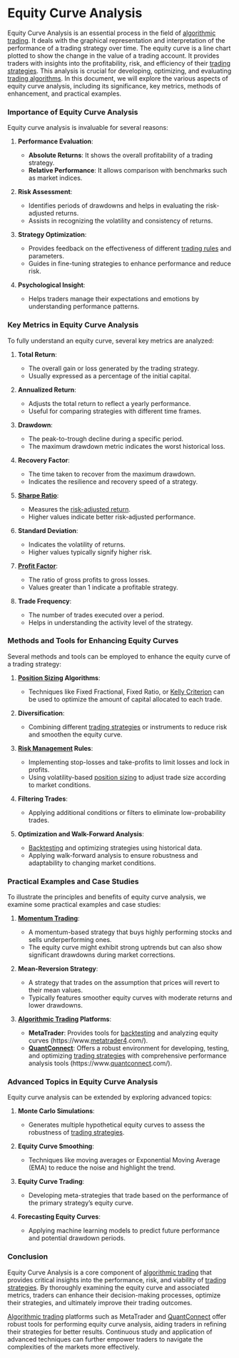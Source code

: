 # Equity Curve Analysis

Equity Curve Analysis is an essential process in the field of [algorithmic trading](../a/algorithmic_trading.md). It deals with the graphical representation and interpretation of the performance of a trading strategy over time. The equity curve is a line chart plotted to show the change in the value of a trading account. It provides traders with insights into the profitability, risk, and efficiency of their [trading strategies](../t/trading_strategies.md). This analysis is crucial for developing, optimizing, and evaluating [trading algorithms](../t/trading_algorithms.md). In this document, we will explore the various aspects of equity curve analysis, including its significance, key metrics, methods of enhancement, and practical examples.

### Importance of Equity Curve Analysis

Equity curve analysis is invaluable for several reasons:

1. **Performance Evaluation**:
   - **Absolute Returns**: It shows the overall profitability of a trading strategy.
   - **Relative Performance**: It allows comparison with benchmarks such as market indices.

2. **Risk Assessment**:
   - Identifies periods of drawdowns and helps in evaluating the risk-adjusted returns.
   - Assists in recognizing the volatility and consistency of returns.

3. **Strategy Optimization**:
   - Provides feedback on the effectiveness of different [trading rules](../t/trading_rules.md) and parameters.
   - Guides in fine-tuning strategies to enhance performance and reduce risk.

4. **Psychological Insight**:
   - Helps traders manage their expectations and emotions by understanding performance patterns.

### Key Metrics in Equity Curve Analysis

To fully understand an equity curve, several key metrics are analyzed:

1. **Total Return**:
   - The overall gain or loss generated by the trading strategy.
   - Usually expressed as a percentage of the initial capital.

2. **Annualized Return**:
   - Adjusts the total return to reflect a yearly performance.
   - Useful for comparing strategies with different time frames.

3. **Drawdown**:
   - The peak-to-trough decline during a specific period.
   - The maximum drawdown metric indicates the worst historical loss.

4. **Recovery Factor**:
   - The time taken to recover from the maximum drawdown.
   - Indicates the resilience and recovery speed of a strategy.

5. **[Sharpe Ratio](../s/sharpe_ratio.md)**:
   - Measures the [risk-adjusted return](../r/risk-adjusted_return.md).
   - Higher values indicate better risk-adjusted performance.

6. **Standard Deviation**:
   - Indicates the volatility of returns.
   - Higher values typically signify higher risk.

7. **[Profit Factor](../p/profit_factor.md)**:
   - The ratio of gross profits to gross losses.
   - Values greater than 1 indicate a profitable strategy.

8. **Trade Frequency**:
   - The number of trades executed over a period.
   - Helps in understanding the activity level of the strategy.

### Methods and Tools for Enhancing Equity Curves

Several methods and tools can be employed to enhance the equity curve of a trading strategy:

1. **[Position Sizing](../p/position_sizing.md) Algorithms**:
   - Techniques like Fixed Fractional, Fixed Ratio, or [Kelly Criterion](../k/kelly_criterion.md) can be used to optimize the amount of capital allocated to each trade.

2. **Diversification**:
   - Combining different [trading strategies](../t/trading_strategies.md) or instruments to reduce risk and smoothen the equity curve.

3. **[Risk Management](../r/risk_management.md) Rules**:
   - Implementing stop-losses and take-profits to limit losses and lock in profits.
   - Using volatility-based [position sizing](../p/position_sizing.md) to adjust trade size according to market conditions.

4. **Filtering Trades**:
   - Applying additional conditions or filters to eliminate low-probability trades.

5. **Optimization and Walk-Forward Analysis**:
   - [Backtesting](../b/backtesting.md) and optimizing strategies using historical data.
   - Applying walk-forward analysis to ensure robustness and adaptability to changing market conditions.

### Practical Examples and Case Studies

To illustrate the principles and benefits of equity curve analysis, we examine some practical examples and case studies:

1. **[Momentum Trading](../m/momentum_trading.md)**:
   - A momentum-based strategy that buys highly performing stocks and sells underperforming ones.
   - The equity curve might exhibit strong uptrends but can also show significant drawdowns during market corrections.

2. **Mean-Reversion Strategy**:
   - A strategy that trades on the assumption that prices will revert to their mean values.
   - Typically features smoother equity curves with moderate returns and lower drawdowns.

3. **[Algorithmic Trading](../a/algorithmic_trading.md) Platforms**:
   - **MetaTrader**: Provides tools for [backtesting](../b/backtesting.md) and analyzing equity curves (https://www.[metatrader4](../m/metatrader4.md).com/).
   - **[QuantConnect](../q/quantconnect.md)**: Offers a robust environment for developing, testing, and optimizing [trading strategies](../t/trading_strategies.md) with comprehensive performance analysis tools (https://www.[quantconnect](../q/quantconnect.md).com/).

### Advanced Topics in Equity Curve Analysis

Equity curve analysis can be extended by exploring advanced topics:

1. **Monte Carlo Simulations**:
   - Generates multiple hypothetical equity curves to assess the robustness of [trading strategies](../t/trading_strategies.md).

2. **Equity Curve Smoothing**:
   - Techniques like moving averages or Exponential Moving Average (EMA) to reduce the noise and highlight the trend.

3. **Equity Curve Trading**:
   - Developing meta-strategies that trade based on the performance of the primary strategy’s equity curve.

4. **Forecasting Equity Curves**:
   - Applying machine learning models to predict future performance and potential drawdown periods.

### Conclusion

Equity Curve Analysis is a core component of [algorithmic trading](../a/algorithmic_trading.md) that provides critical insights into the performance, risk, and viability of [trading strategies](../t/trading_strategies.md). By thoroughly examining the equity curve and associated metrics, traders can enhance their decision-making processes, optimize their strategies, and ultimately improve their trading outcomes.

[Algorithmic trading](../a/algorithmic_trading.md) platforms such as MetaTrader and [QuantConnect](../q/quantconnect.md) offer robust tools for performing equity curve analysis, aiding traders in refining their strategies for better results. Continuous study and application of advanced techniques can further empower traders to navigate the complexities of the markets more effectively.
